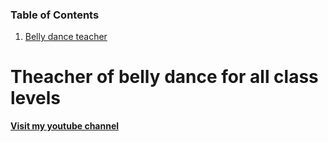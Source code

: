 ### Table of Contents

1. [Belly dance teacher](https://github.com/istasuzzo/IlariaStasuzzo/new/master#theacher-of-belly-dance-for-all-class-levels)

# Theacher of belly dance for all class levels

[**Visit my youtube channel**](https://www.youtube.com/user/IlariaLeila)
